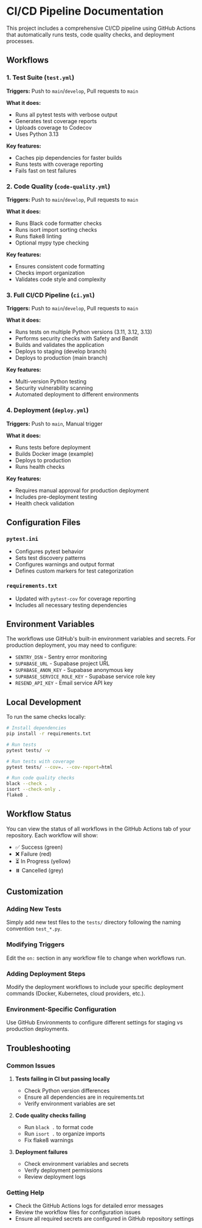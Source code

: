 # CI/CD Pipeline Documentation

This project includes a comprehensive CI/CD pipeline using GitHub Actions that automatically runs tests, code quality checks, and deployment processes.

## Workflows

### 1. Test Suite (`test.yml`)
**Triggers:** Push to `main`/`develop`, Pull requests to `main`

**What it does:**
- Runs all pytest tests with verbose output
- Generates test coverage reports
- Uploads coverage to Codecov
- Uses Python 3.13

**Key features:**
- Caches pip dependencies for faster builds
- Runs tests with coverage reporting
- Fails fast on test failures

### 2. Code Quality (`code-quality.yml`)
**Triggers:** Push to `main`/`develop`, Pull requests to `main`

**What it does:**
- Runs Black code formatter checks
- Runs isort import sorting checks
- Runs flake8 linting
- Optional mypy type checking

**Key features:**
- Ensures consistent code formatting
- Checks import organization
- Validates code style and complexity

### 3. Full CI/CD Pipeline (`ci.yml`)
**Triggers:** Push to `main`/`develop`, Pull requests to `main`

**What it does:**
- Runs tests on multiple Python versions (3.11, 3.12, 3.13)
- Performs security checks with Safety and Bandit
- Builds and validates the application
- Deploys to staging (develop branch)
- Deploys to production (main branch)

**Key features:**
- Multi-version Python testing
- Security vulnerability scanning
- Automated deployment to different environments

### 4. Deployment (`deploy.yml`)
**Triggers:** Push to `main`, Manual trigger

**What it does:**
- Runs tests before deployment
- Builds Docker image (example)
- Deploys to production
- Runs health checks

**Key features:**
- Requires manual approval for production deployment
- Includes pre-deployment testing
- Health check validation

## Configuration Files

### `pytest.ini`
- Configures pytest behavior
- Sets test discovery patterns
- Configures warnings and output format
- Defines custom markers for test categorization

### `requirements.txt`
- Updated with `pytest-cov` for coverage reporting
- Includes all necessary testing dependencies

## Environment Variables

The workflows use GitHub's built-in environment variables and secrets. For production deployment, you may need to configure:

- `SENTRY_DSN` - Sentry error monitoring
- `SUPABASE_URL` - Supabase project URL
- `SUPABASE_ANON_KEY` - Supabase anonymous key
- `SUPABASE_SERVICE_ROLE_KEY` - Supabase service role key
- `RESEND_API_KEY` - Email service API key

## Local Development

To run the same checks locally:

```bash
# Install dependencies
pip install -r requirements.txt

# Run tests
pytest tests/ -v

# Run tests with coverage
pytest tests/ --cov=. --cov-report=html

# Run code quality checks
black --check .
isort --check-only .
flake8 .
```

## Workflow Status

You can view the status of all workflows in the GitHub Actions tab of your repository. Each workflow will show:

- ✅ Success (green)
- ❌ Failure (red)
- ⏳ In Progress (yellow)
- ⏸️ Cancelled (grey)

## Customization

### Adding New Tests
Simply add new test files to the `tests/` directory following the naming convention `test_*.py`.

### Modifying Triggers
Edit the `on:` section in any workflow file to change when workflows run.

### Adding Deployment Steps
Modify the deployment workflows to include your specific deployment commands (Docker, Kubernetes, cloud providers, etc.).

### Environment-Specific Configuration
Use GitHub Environments to configure different settings for staging vs production deployments.

## Troubleshooting

### Common Issues

1. **Tests failing in CI but passing locally**
   - Check Python version differences
   - Ensure all dependencies are in requirements.txt
   - Verify environment variables are set

2. **Code quality checks failing**
   - Run `black .` to format code
   - Run `isort .` to organize imports
   - Fix flake8 warnings

3. **Deployment failures**
   - Check environment variables and secrets
   - Verify deployment permissions
   - Review deployment logs

### Getting Help

- Check the GitHub Actions logs for detailed error messages
- Review the workflow files for configuration issues
- Ensure all required secrets are configured in GitHub repository settings
